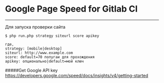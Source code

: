 Google Page Speed for Gitlab CI
========================

---------------

Для запуска проверки сайта

    $ php run.php strategy siteurl score apikey
    
    где, 
    strategy: [mobile|desktop]
    siteurl: http://www.example.com
    score: default=70 попугаи для прохождения
    apikey: опционально|default=мой ключ
    
#####Get Google API key
https://developers.google.com/speed/docs/insights/v4/getting-started    